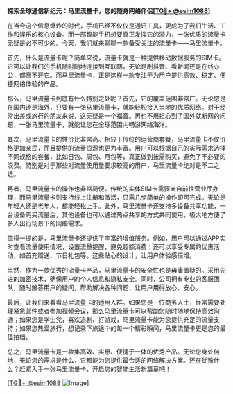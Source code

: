 **探索全球通信新纪元：马里流量卡，您的随身网络伴侣[[TG💪+ @esim1088](https://t.me/s/esim1088)]**

在当今这个信息爆炸的时代，手机已经不仅仅是通讯工具，更成为了我们生活、工作和娱乐的核心设备。而一部智能手机想要真正发挥它的潜力，一张优质的流量卡无疑是必不可少的。今天，我们就来聊聊一款备受关注的流量卡——马里流量卡。

首先，什么是流量卡呢？简单来说，流量卡就是一种提供移动数据服务的SIM卡。它可以让我们的手机随时随地连接到互联网，无论是刷抖音、看新闻还是在线办公，都离不开它。而马里流量卡，正是这样一款专注于为用户提供高效、稳定、便捷网络体验的产品。

那么，马里流量卡到底有什么特别之处呢？首先，它的覆盖范围非常广。无论您是在国内还是海外，只要有一张马里流量卡，就能轻松接入当地的优质网络。对于经常出差或旅行的朋友来说，这无疑是一个福音。再也不用担心到了国外就断网的问题，一张马里流量卡，就能让您在全球范围内畅游网络海洋。

其次，马里流量卡的性价比非常高。相较于传统的运营商套餐，马里流量卡不仅价格更加亲民，而且提供的流量资源也更为丰富。用户可以根据自己的实际需求选择不同规格的套餐，比如日包、周包、月包等，真正做到按需购买，避免了不必要的浪费。特别是对于那些对流量使用量要求较高的用户，马里流量卡绝对是不二之选。

再者，马里流量卡的操作也非常简便。传统的实体SIM卡需要亲自前往营业厅办理，而马里流量卡则支持线上注册和激活，只需几步简单的操作即可完成。无论是年轻人还是老年人，都能轻松上手。此外，马里流量卡还支持多设备共享功能，一台设备购买流量后，其他设备也可以通过热点共享的方式共同使用，极大地方便了多人出行场景下的网络需求。

值得一提的是，马里流量卡还提供了丰富的增值服务。例如，用户可以通过APP实时查看流量使用情况，设置流量提醒，避免超额消费；还可以享受专属的优惠活动，如首充赠送、节日礼包等。这些贴心的设计，让用户体验感倍增。

当然，作为一款优秀的流量卡产品，马里流量卡的安全性也是毋庸置疑的。采用先进的加密技术，确保用户的个人信息和隐私安全。同时，公司拥有专业的客服团队，随时解答用户的疑问，帮助解决各种问题，让用户用得放心、安心。

最后，让我们来看看马里流量卡的适用人群。如果您是一位商务人士，经常需要处理紧急邮件或者参加视频会议，那么马里流量卡可以帮助您随时随地保持高效沟通；如果您是学生党，喜欢追剧、打游戏，马里流量卡能为您提供充足的流量支持；如果您热爱旅行，想记录下旅途中的每一个精彩瞬间，马里流量卡更是您的最佳拍档。

总之，马里流量卡是一款集高效、实惠、便捷于一体的优秀产品。无论您身处何地，无论您的需求是什么，它都能为您提供最合适的网络解决方案。还在犹豫什么？赶紧入手一张马里流量卡，开启您的智能生活新篇章吧！

[[TG💪+ @esim1088](https://t.me/s/esim1088) ![Image](https://i.postimg.cc/4NQfJmqS/Snipaste-2025-05-13-00-14-12.png)]